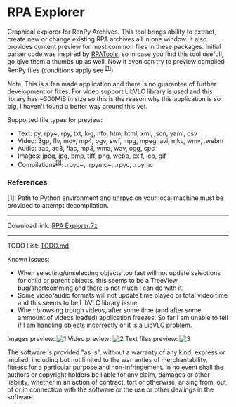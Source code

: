 # RPA Explorer

Graphical explorer for RenPy Archives. This tool brings ability to extract, create new or change existing RPA archives all in one window. It also provides content preview for most common files in these packages. Initial parser code was inspired by [RPATools](https://github.com/Shizmob/rpatool), so in case you find this tool usefull, go give them a thumbs up as well. Now it even can try to preview compiled RenPy files (conditions apply see <sup>[[1]](#note1)</sup>).

Note: This is a fan made application and there is no guarantee of further development or fixes. For video support LibVLC library is used and this library has ~300MiB in size so this is the reason why this application is so big, I haven't found a better way around this yet.

Supported file types for preview:

- Text: py, rpy~, rpy, txt, log, nfo, htm, html, xml, json, yaml, csv
- Video: 3gp, flv, mov, mp4, ogv, swf, mpg, mpeg, avi, mkv, wmv, .webm
- Audio: aac, ac3, flac, mp3, wma, wav, ogg, cpc
- Images: jpeg, jpg, bmp, tiff, png, webp, exif, ico, gif
- Compilations<sup>[[1]](#note1)</sup>: .rpyc~, .rpymc~, .rpyc, .rpymc

### References
<a name="note1"></a>[1]: Path to Python environment and [unrpyc](https://github.com/CensoredUsername/unrpyc) on your local machine must be provided to attempt decompilation.

---

Download link: [RPA Explorer.7z](https://github.com/UniverseDevel/RPA-Explorer/blob/master/RPA%20Explorer/bin/Release/net461/RPA%20Explorer.7z)

---

TODO List: [TODO.md](https://github.com/UniverseDevel/RPA-Explorer/blob/master/TODO.md)

Known Issues:

- When selecting/unselecting objects too fast will not update selections for child or parent objects, this seems to be a TreeView bug/shortcomming and there is not much I can do with it.
- Some video/audio formats will not update time played or total video time and this seems to be LibVLC library issue.
- When browsing trough videos, after some time (and after some ammount of videos loaded) application freezes. So far I am unable to tell if I am handling objects incorrectly or it is a LibVLC problem.

Images preview:
![1](https://user-images.githubusercontent.com/47400898/154856556-1da3d011-5631-4100-972c-f6e844967242.png)
Video preview:
![2](https://user-images.githubusercontent.com/47400898/154856560-71837ed7-899c-43bb-ab0d-3a10dd7844e8.png)
Text files preview:
![3](https://user-images.githubusercontent.com/47400898/154856564-1a588bdd-3412-491d-a070-078e17c42d19.png)

The software is provided "as is", without a warranty of any kind, express or implied, including but not limited to the warranties of merchantability, fitness for a particular purpose and non-infringement. In no event shall the authors or copyright holders be liable for any claim, damages or other liability, whether in an action of contract, tort or otherwise, arising from, out of or in connection with the software or the use or other dealings in the software.
